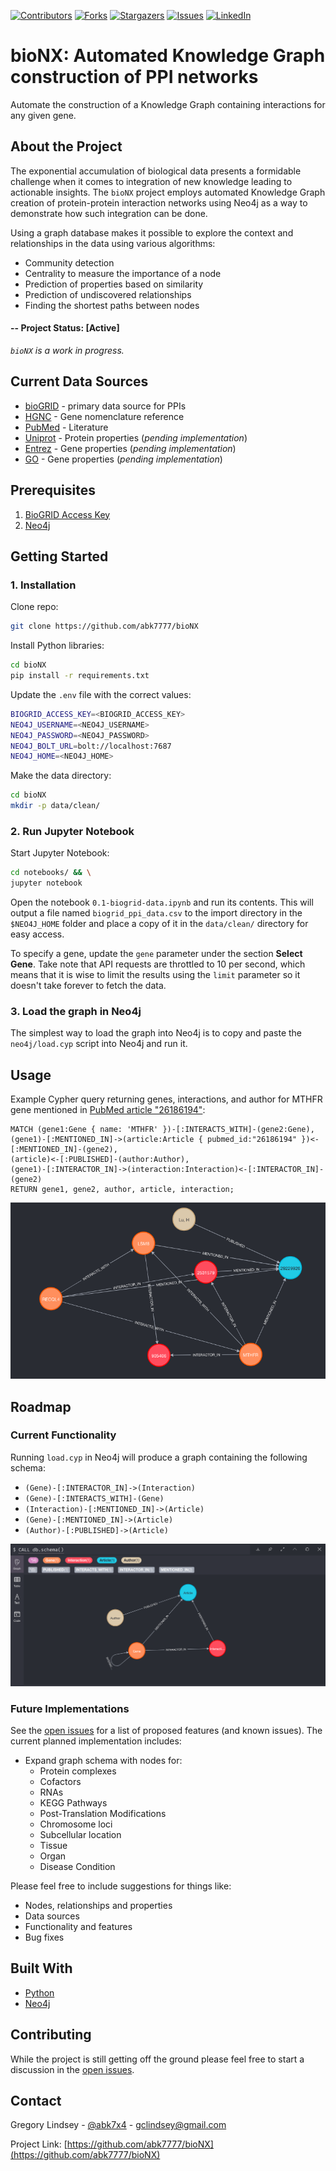 [![Contributors][contributors-shield]][contributors-url]
[![Forks][forks-shield]][forks-url]
[![Stargazers][stars-shield]][stars-url]
[![Issues][issues-shield]][issues-url]
[![LinkedIn][linkedin-shield]][linkedin-url]

# bioNX: Automated Knowledge Graph construction of PPI networks
Automate the construction of a Knowledge Graph containing interactions for any given gene.

## About the Project

The exponential accumulation of biological data presents a formidable challenge when it comes to integration of new knowledge leading to actionable insights. The `bioNX` project employs automated Knowledge Graph creation of protein-protein interaction networks using Neo4j as a way to demonstrate how such integration can be done.

Using a graph database makes it possible to explore the context and relationships in the data using various algorithms:
* Community detection
* Centrality to measure the importance of a node
* Prediction of properties based on similarity
* Prediction of undiscovered relationships
* Finding the shortest paths between nodes

#### -- Project Status: [Active] 
*`bioNX` is a work in progress.*

## Current Data Sources
* [bioGRID](https://thebiogrid.org/) - primary data source for PPIs
* [HGNC](https://www.genenames.org/) - Gene nomenclature reference
* [PubMed](https://pubmed.ncbi.nlm.nih.gov/) - Literature
* [Uniprot](https://www.uniprot.org/) - Protein properties (*pending implementation*)
* [Entrez](https://www.ncbi.nlm.nih.gov/Web/Search/entrezfs.html) - Gene properties (*pending implementation*)
* [GO](http://geneontology.org/) - Gene properties (*pending implementation*)

## Prerequisites
1. [BioGRID Access Key](https://webservice.thebiogrid.org/)
2. [Neo4j](https://neo4j.com/)

## Getting Started

### 1. Installation
Clone repo:
```sh
git clone https://github.com/abk7777/bioNX
```

Install Python libraries:
```sh
cd bioNX
pip install -r requirements.txt
```

Update the `.env` file with the correct values:
```sh
BIOGRID_ACCESS_KEY=<BIOGRID_ACCESS_KEY>
NEO4J_USERNAME=<NEO4J_USERNAME>
NEO4J_PASSWORD=<NEO4J_PASSWORD>
NEO4J_BOLT_URL=bolt://localhost:7687
NEO4J_HOME=<NEO4J_HOME>
```
Make the data directory:
```sh
cd bioNX
mkdir -p data/clean/
```

### 2. Run Jupyter Notebook
Start Jupyter Notebook:
```sh
cd notebooks/ && \
jupyter notebook
```
Open the notebook `0.1-biogrid-data.ipynb` and run its contents. This will output a file named `biogrid_ppi_data.csv` to the import directory in the `$NEO4J_HOME` folder and place a copy of it in the `data/clean/` directory for easy access. 

To specify a gene, update the `gene` parameter under the section **Select Gene**. Take note that API requests are throttled to 10 per second, which means that it is wise to limit the results using the `limit` parameter so it doesn't take forever to fetch the data.

### 3. Load the graph in Neo4j

The simplest way to load the graph into Neo4j is to copy and paste the `neo4j/load.cyp` script into Neo4j and run it.

## Usage

Example Cypher query returning genes, interactions, and author for MTHFR gene mentioned in [PubMed article "26186194"](https://pubmed.ncbi.nlm.nih.gov/26186194/):
```cypher
MATCH (gene1:Gene { name: 'MTHFR' })-[:INTERACTS_WITH]-(gene2:Gene),
(gene1)-[:MENTIONED_IN]->(article:Article { pubmed_id:"26186194" })<-[:MENTIONED_IN]-(gene2), 
(article)<-[:PUBLISHED]-(author:Author), 
(gene1)-[:INTERACTOR_IN]->(interaction:Interaction)<-[:INTERACTOR_IN]-(gene2)
RETURN gene1, gene2, author, article, interaction;
```
![MTHFR Graph in Neo4j](./img/mthfr-neo4j.png)

## Roadmap

### Current Functionality
Running `load.cyp` in Neo4j will produce a graph containing the following schema:

* `(Gene)-[:INTERACTOR_IN]->(Interaction)`
* `(Gene)-[:INTERACTS_WITH]-(Gene)`
* `(Interaction)-[:MENTIONED_IN]->(Article)`
* `(Gene)-[:MENTIONED_IN]->(Article)`
* `(Author)-[:PUBLISHED]->(Article)`

![Neo4j Screenshot](./img/neo4j-screenshot.png)

### Future Implementations
See the [open issues](https://github.com/abk7777/bioNX/issues) for a list of proposed features (and known issues). The current planned implementation includes:
* Expand graph schema with nodes for: 
  * Protein complexes
  * Cofactors
  * RNAs
  * KEGG Pathways
  * Post-Translation Modifications
  * Chromosome loci
  * Subcellular location
  * Tissue
  * Organ
  * Disease Condition

Please feel free to include suggestions for things like:
* Nodes, relationships and properties
* Data sources
* Functionality and features
* Bug fixes

## Built With

* [Python](https://docs.python.org/3/)
* [Neo4j](https://neo4j.com/)

## Contributing

While the project is still getting off the ground please feel free to start a discussion in the [open issues](https://github.com/abk7777/bioNX/issues). 

## Contact

Gregory Lindsey - [@abk7x4](https://twitter.com/abk7x4) - gclindsey@gmail.com

Project Link: [https://github.com/abk7777/bioNX](https://github.com/abk7777/bioNX)

[contributors-shield]: https://img.shields.io/github/contributors/abk7777/bioNX.svg?style=flat-square
[contributors-url]: https://github.com/abk7777/bioNX/graphs/contributors
[forks-shield]: https://img.shields.io/github/forks/abk7777/bioNX.svg?style=flat-square
[forks-url]: https://github.com/abk7777/bioNX/network/members
[stars-shield]: https://img.shields.io/github/stars/abk7777/bioNX.svg?style=flat-square
[stars-url]: https://github.com/abk7777/bioNX/stargazers
[issues-shield]: https://img.shields.io/github/issues/abk7777/bioNX.svg?style=flat-square
[issues-url]: https://github.com/abk7777/bioNX/issues
[linkedin-shield]: https://img.shields.io/badge/-LinkedIn-black.svg?style=flat-square&logo=linkedin&colorB=555
[linkedin-url]: https://linkedin.com/in/gregory-lindsey/